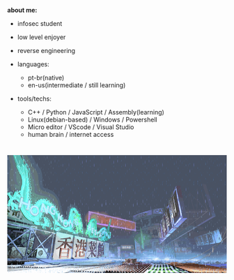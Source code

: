**about me:**

  - infosec student
  - low level enjoyer
  - reverse engineering
    
- languages:
  
    - pt-br(native)
    - en-us(intermediate / still learning)

- tools/techs:
  
  - C++ / Python / JavaScript / Assembly(learning)
  - Linux(debian-based) / Windows / Powershell
  - Micro editor / VScode / Visual Studio
  - human brain / internet access 

#
![sf3-yang-stage](sf3-3rd-strike-yang-stage-hongkong.gif)
#



